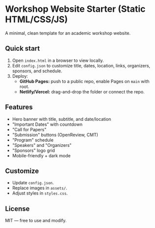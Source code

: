 # Workshop Website Starter (Static HTML/CSS/JS)

A minimal, clean template for an academic workshop website.

## Quick start
1. Open `index.html` in a browser to view locally.
2. Edit `config.json` to customize title, dates, location, links, organizers, sponsors, and schedule.
3. Deploy:
   - **GitHub Pages:** push to a public repo, enable Pages on `main` with root.
   - **Netlify/Vercel:** drag-and-drop the folder or connect the repo.

## Features
- Hero banner with title, subtitle, and date/location
- "Important Dates" with countdown
- "Call for Papers"
- "Submission" buttons (OpenReview, CMT)
- "Program" schedule
- "Speakers" and "Organizers"
- "Sponsors" logo grid
- Mobile-friendly + dark mode

## Customize
- Update `config.json`.
- Replace images in `assets/`.
- Adjust styles in `styles.css`.

## License
MIT — free to use and modify.
